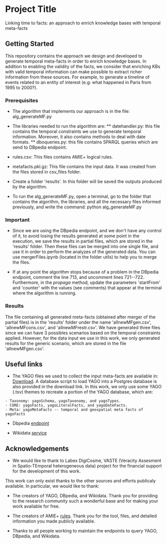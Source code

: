 # Project Title

Linking time to facts: an approach to enrich knowledge bases with temporal meta-facts

## Getting Started

This repository contains the approach we design and developed to generate temporal meta-facts in order to enrich knowledge bases. In addition to enabling the validity of the facts, we consider that enriching KBs with valid temporal information can make possible to extract richer information from these sources. For example, to generate a timeline of events related to an entity of interest (e.g: what happened in Paris from 1995 to 2000?). 

### Prerequisites

* The algorithm that implements our approach is in the file: alg_generateMF.py

* The libraries needed to run the algorithm are:
** datehandler.py: this file contains the temporal constraints we use to generate temporal information. Moreover, it also contains methods to deal with date formats.
** dboqueries.py: this file contains SPARQL queries which are send to DBpedia endpoint.

* rules.csv: This files contains AMIE+ logical rules.

* metafacts.pkl.gz: This file contains the input data. It was created from the files stored in csv_files folder.

* Create a folder 'results'. In this folder will be saved the outputs produced by the algorithm.

* To run the alg_generateMF.py, open a terminal, go to the folder that contains the algorithm, the libraries, and all the necessary files informed previously, and write the command: python alg_generateMF.py

### Important

* Since we are using the DBpedia endpoint, and we don't have any control of it, to avoid losing the results generated at some point in the execution, we save the results in partial files, which are stored in the 'results' folder. Then these files can be merged into one single file, and use it in order to perform the analyzes of the generated data. You can use mergerFiles.ipynb (located in the folder utils) to help you to merge the files.

* If at any point the algorithm stops because of a problem in the DBpedia endpoint, comment the line 713, and uncomment lines 721--722. Furthermore, in the *propaga* method, update the parameters 'startFrom' and 'counter' with the values (see comments) ​​that appear at the terminal where the algorithm is running.

### Results
The file containing all generated meta-facts (obtained after merger of the partial files) is in the 'results' folder under the name 'allnewMFgen.csv', 'allnewMFcons.csv', and 'allnewMFrestr.csv'. We have generated three files since we can have 3 possibles scenarios based on the temporal constraints applied. However, for the data input we use in this work, we only generated results for the generic scenario, which are stored in the file 'allnewMFgen.csv'.


## Useful links

* The YAGO files we used to collect the input meta-facts are available in: [Download](https://www.mpi-inf.mpg.de/departments/databases-and-information-systems/research/yago-naga/yago/downloads/). A database script to load YAGO into a Postgres database is also provided in the download link. In this work, we only use some YAGO (.tsv) themes to recreate a portion of the YAGO database, which are: 
```
- Taxonomy: yagoSchema, yagoTaxonomy, and yagoTypes.
- CORE: yagoFacts, yagoLiteralFacts, and yagoDateFacts.
- Meta: yagoMetaFacts -- temporal and geospatial meta facts of yagoFacts
```

* Dbpedia [endpoint](https://dbpedia.org/sparql)

* Wikidata [service](https://query.wikidata.org/)


## Acknowledgements

* We would like to thank to Labex DigiCosme, VASTE (Veracity Assesment in Spatio-TEmporal heterogeneous data) project for the financial support for the development of this work.

This work can only exist thanks to the other sources and efforts publicaly available. In particular, we would like to thank:
* The creators of YAGO, DBpedia, and Wikidata. Thank you for providing to the research community such a wonderful base and for making your work available for free.
* The creators of AMIE+ [rules](https://www.mpi-inf.mpg.de/departments/databases-and-information-systems/research/yago-naga/amie/). Thank you for the tool, files, and detailed information you made publicly available.

* Thanks to all people working to maintain the endpoints to query YAGO, DBpedia, and Wikidata.
